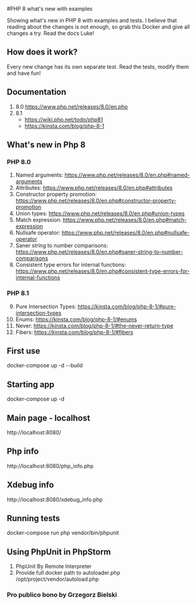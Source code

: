 #PHP 8 what's new with examples

Showing what's new in PHP 8 with examples and tests.
I believe that reading about the changes is not enough, so grab this Docker and give all changes a try.
Read the docs Luke!

## How does it work?
Every new change has its own separate test. Read the tests, modify them and have fun!

## Documentation
1. 8.0 https://www.php.net/releases/8.0/en.php
2. 8.1 
   - https://wiki.php.net/todo/php81
   - https://kinsta.com/blog/php-8-1

## What's new in Php 8
### PHP 8.0
1. Named arguments: https://www.php.net/releases/8.0/en.php#named-arguments
2. Attributes: https://www.php.net/releases/8.0/en.php#attributes
3. Constructor property promotion: https://www.php.net/releases/8.0/en.php#constructor-property-promotion
4. Union types: https://www.php.net/releases/8.0/en.php#union-types
5. Match expression: https://www.php.net/releases/8.0/en.php#match-expression
6. Nullsafe operator: https://www.php.net/releases/8.0/en.php#nullsafe-operator
7. Saner string to number comparisons: https://www.php.net/releases/8.0/en.php#saner-string-to-number-comparisons
8. Consistent type errors for internal functions: https://www.php.net/releases/8.0/en.php#consistent-type-errors-for-internal-functions

### PHP 8.1
9. Pure Intersection Types: https://kinsta.com/blog/php-8-1/#pure-intersection-types
10. Enums: https://kinsta.com/blog/php-8-1/#enums
11. Never: https://kinsta.com/blog/php-8-1/#the-never-return-type
12. Fibers: https://kinsta.com/blog/php-8-1/#fibers

## First use
docker-compose up -d --build


## Starting app
docker-compose up -d

## Main page - localhost
http://localhost:8080/

## Php info
http://localhost:8080/php_info.php

## Xdebug info
http://localhost:8080/xdebug_info.php

## Running tests
docker-compose run php vendor/bin/phpunit

## Using PhpUnit in PhpStorm
1. PhpUnit By Remote Interpreter
2. Provide full docker path to autoloader.php /opt/project/vendor/autoload.php

### Pro publico bono by Grzegorz Bielski